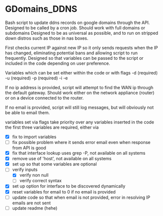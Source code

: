 # GDomains_DDNS
Bash script to update ddns records on google domains through the API. Designed to be called by a cron job.
Should work with full domains or subdomains
Designed to be as universal as possible, and to run on stripped down distros such as those in nas boxes.

First checks current IP against new IP so it only sends requests when the IP has changed, eliminating potential bans and allowing script to run frequently.
Designed so that variables can be passed to the script or included in the code depending on user preference.

Variables which can be set either within the code or with flags
-d <domain>  (required)
-u <username>  (required)
-p <password>  (required)
-i <new ip address>
-e <email>

If no ip address is provided, script will attempt to find the WAN ip through the default gateway. Should work either on the network appliance (router) or on a device connected to the router.

If no email is provided, script will still log messages, but will obviously not be able to email them.

variables set via flags take priority over any variables inserted in the code
the first three variables are required, either via

* [x] fix to import variables
* [ ] fix possible problem where it sends error email even when response from API is good
* [x] fix that interface lookup uses grep -P, not available on all systems
* [x] remove use of 'host', not available on all systems
* [x] set up so that some variables are optional
* [ ] verify inputs
  * [x] verify non null
  * [ ] verify correct syntax
* [x] set up option for interface to be discovered dynamically
* [x] reset variables for email to 0 if no email is provided
* [ ] update code so that when email is not provided, error in resolving IP emails are not sent
* [ ] update readme (hehe)

